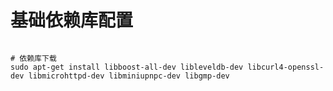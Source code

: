 



# 基础依赖库配置

```

# 依赖库下载
sudo apt-get install libboost-all-dev libleveldb-dev libcurl4-openssl-dev libmicrohttpd-dev libminiupnpc-dev libgmp-dev
```



